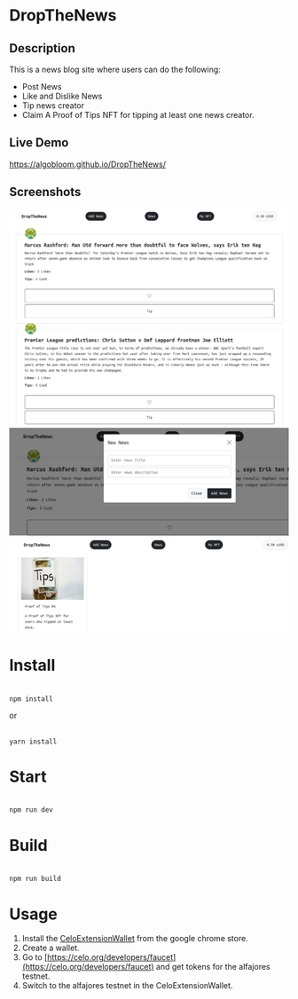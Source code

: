 # DropTheNews

## Description
This is a news blog site where users can do the following:
* Post News
* Like and Dislike News
* Tip news creator
* Claim A Proof of Tips NFT for tipping at least one news creator.

## Live Demo
https://algobloom.github.io/DropTheNews/

## Screenshots
<img src="/public/Screenshot from 2023-05-14 21-14-48.png"/>
<img src="/public/Screenshot from 2023-05-14 21-15-06.png"/>
<img src="/public/Screenshot from 2023-05-14 21-15-24.png"/>

# Install

```

npm install

```

or 

```

yarn install

```

# Start

```

npm run dev

```

# Build

```

npm run build

```
# Usage
1. Install the [CeloExtensionWallet](https://chrome.google.com/webstore/detail/celoextensionwallet/kkilomkmpmkbdnfelcpgckmpcaemjcdh?hl=en) from the google chrome store.
2. Create a wallet.
3. Go to [https://celo.org/developers/faucet](https://celo.org/developers/faucet) and get tokens for the alfajores testnet.
4. Switch to the alfajores testnet in the CeloExtensionWallet.